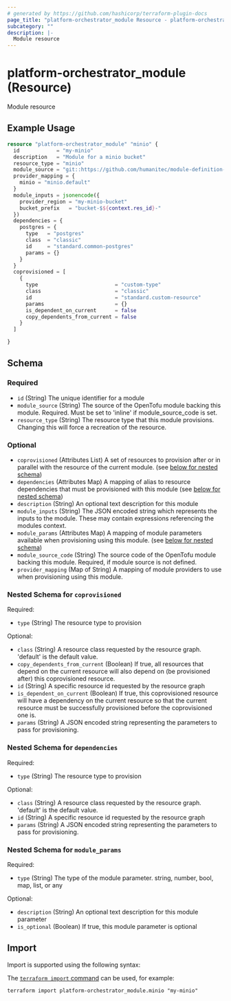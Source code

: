 ```yaml
---
# generated by https://github.com/hashicorp/terraform-plugin-docs
page_title: "platform-orchestrator_module Resource - platform-orchestrator"
subcategory: ""
description: |-
  Module resource
---
```


# platform-orchestrator_module (Resource)

Module resource

## Example Usage

```terraform
resource "platform-orchestrator_module" "minio" {
  id            = "my-minio"
  description   = "Module for a minio bucket"
  resource_type = "minio"
  module_source = "git::https://github.com/humanitec/module-definition-library//minio?ref=preview"
  provider_mapping = {
    minio = "minio.default"
  }
  module_inputs = jsonencode({
    provider_region = "my-minio-bucket"
    bucket_prefix   = "bucket-$${context.res_id}-"
  })
  dependencies = {
    postgres = {
      type   = "postgres"
      class  = "classic"
      id     = "standard.common-postgres"
      params = {}
    }
  }
  coprovisioned = [
    {
      type                         = "custom-type"
      class                        = "classic"
      id                           = "standard.custom-resource"
      params                       = {}
      is_dependent_on_current      = false
      copy_dependents_from_current = false
    }
  ]

}
```

<!-- schema generated by tfplugindocs -->
## Schema

### Required

- `id` (String) The unique identifier for a module
- `module_source` (String) The source of the OpenTofu module backing this module. Required. Must be set to 'inline' if module_source_code is set.
- `resource_type` (String) The resource type that this module provisions. Changing this will force a recreation of the resource.

### Optional

- `coprovisioned` (Attributes List) A set of resources to provision after or in parallel with the resource of the current module. (see [below for nested schema](#nestedatt--coprovisioned))
- `dependencies` (Attributes Map) A mapping of alias to resource dependencies that must be provisioned with this module (see [below for nested schema](#nestedatt--dependencies))
- `description` (String) An optional text description for this module
- `module_inputs` (String) The JSON encoded string which represents the inputs to the module. These may contain expressions referencing the modules context.
- `module_params` (Attributes Map) A mapping of module parameters available when provisioning using this module. (see [below for nested schema](#nestedatt--module_params))
- `module_source_code` (String) The source code of the OpenTofu module backing this module. Required, if module source is not defined.
- `provider_mapping` (Map of String) A mapping of module providers to use when provisioning using this module.

<a id="nestedatt--coprovisioned"></a>
### Nested Schema for `coprovisioned`

Required:

- `type` (String) The resource type to provision

Optional:

- `class` (String) A resource class requested by the resource graph. 'default' is the default value.
- `copy_dependents_from_current` (Boolean) If true, all resources that depend on the current resource will also depend on (be provisioned after) this coprovisioned resource.
- `id` (String) A specific resource id requested by the resource graph
- `is_dependent_on_current` (Boolean) If true, this coprovisioned resource will have a dependency on the current resource so that the current
resource must be successfully provisioned before the coprovisioned one is.
- `params` (String) A JSON encoded string representing the parameters to pass for provisioning.


<a id="nestedatt--dependencies"></a>
### Nested Schema for `dependencies`

Required:

- `type` (String) The resource type to provision

Optional:

- `class` (String) A resource class requested by the resource graph. 'default' is the default value.
- `id` (String) A specific resource id requested by the resource graph
- `params` (String) A JSON encoded string representing the parameters to pass for provisioning.


<a id="nestedatt--module_params"></a>
### Nested Schema for `module_params`

Required:

- `type` (String) The type of the module parameter. string, number, bool, map, list, or any

Optional:

- `description` (String) An optional text description for this module parameter
- `is_optional` (Boolean) If true, this module parameter is optional

## Import

Import is supported using the following syntax:

The [`terraform import` command](https://developer.hashicorp.com/terraform/cli/commands/import) can be used, for example:

```shell
terraform import platform-orchestrator_module.minio "my-minio"
```
